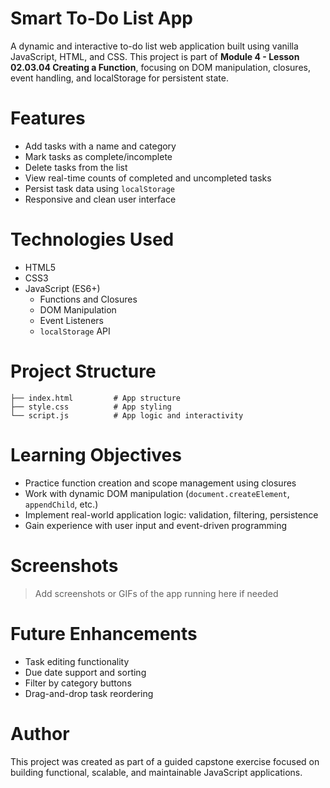 # Smart To-Do List App

A dynamic and interactive to-do list web application built using vanilla JavaScript, HTML, and CSS. This project is part of **Module 4 - Lesson 02.03.04 Creating a Function**, focusing on DOM manipulation, closures, event handling, and localStorage for persistent state.

# Features

- Add tasks with a name and category
- Mark tasks as complete/incomplete
- Delete tasks from the list
- View real-time counts of completed and uncompleted tasks
- Persist task data using `localStorage`
- Responsive and clean user interface

# Technologies Used

- HTML5
- CSS3
- JavaScript (ES6+)
  - Functions and Closures
  - DOM Manipulation
  - Event Listeners
  - `localStorage` API

# Project Structure

```
├── index.html         # App structure
├── style.css          # App styling
└── script.js          # App logic and interactivity
```

# Learning Objectives

- Practice function creation and scope management using closures
- Work with dynamic DOM manipulation (`document.createElement`, `appendChild`, etc.)
- Implement real-world application logic: validation, filtering, persistence
- Gain experience with user input and event-driven programming

# Screenshots

> Add screenshots or GIFs of the app running here if needed

# Future Enhancements

- Task editing functionality
- Due date support and sorting
- Filter by category buttons
- Drag-and-drop task reordering

# Author

This project was created as part of a guided capstone exercise focused on building functional, scalable, and maintainable JavaScript applications.
